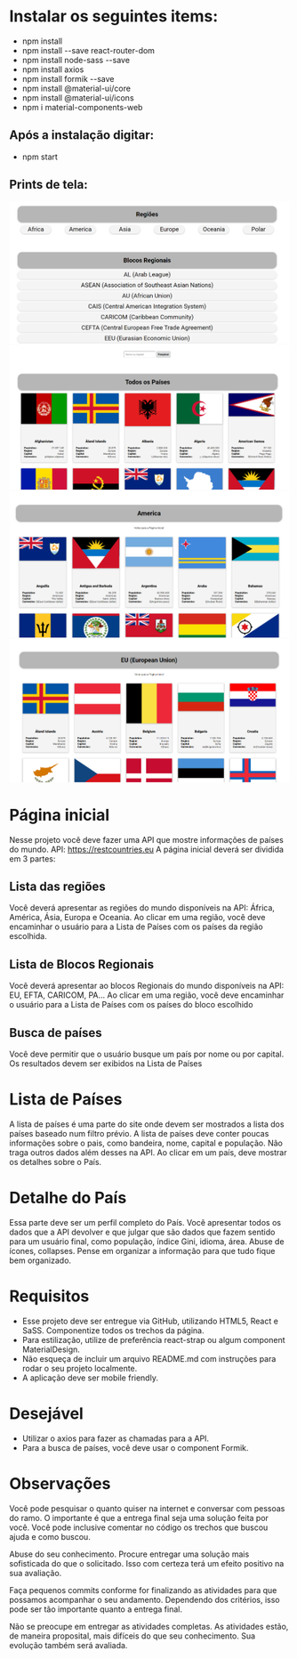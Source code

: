 # Instalar os seguintes items:

- npm install
- npm install --save react-router-dom
- npm install node-sass --save
- npm install axios
- npm install formik --save
- npm install @material-ui/core
- npm install @material-ui/icons
- npm i material-components-web

## Após a instalação digitar:
- npm start

## Prints de tela:

![](./tela1.png)
![](./tela2.png)
![](./tela3.png)
![](./tela4.png)


# Página inicial
Nesse projeto você deve fazer uma API que mostre informações de países do mundo.
API: https://restcountries.eu
A página inicial deverá ser dividida em 3 partes:

## Lista das regiões

Você deverá apresentar as regiões do mundo disponíveis na API: África, América, Ásia, Europa e Oceania. Ao clicar em uma região, você deve encaminhar o usuário para a Lista de Países com os países da região escolhida.

## Lista de Blocos Regionais

Você deverá apresentar ao blocos Regionais do mundo disponíveis na API: EU, EFTA, CARICOM, PA... Ao clicar em uma região, você deve encaminhar o usuário para a Lista de Países com os países do bloco escolhido

## Busca de países

Você deve permitir que o usuário busque um país por nome ou por capital. Os resultados devem ser exibidos na Lista de Países

# Lista de Países

A lista de países é uma parte do site onde devem ser mostrados a lista dos países baseado num filtro prévio. A lista de países deve conter poucas informações sobre o pais, como bandeira, nome, capital e população. Não traga outros dados além desses na API. Ao clicar em um país, deve mostrar os detalhes sobre o País.

# Detalhe do País

Essa parte deve ser um perfil completo do País. Você apresentar todos os dados que a API devolver e que julgar que são dados que fazem sentido para um usuário final, como população, índice Gini, idioma, área. Abuse de ícones, collapses. Pense em organizar a informação para que tudo fique bem organizado.

# Requisitos

- Esse projeto deve ser entregue via GitHub, utilizando HTML5, React e SaSS. Componentize todos os trechos da página.
- Para estilização, utilize de preferência react-strap ou algum component MaterialDesign.
- Não esqueça de incluir um arquivo README.md com instruções para rodar o seu projeto localmente.
- A aplicação deve ser mobile friendly.

# Desejável

- Utilizar o axios para fazer as chamadas para a API.
- Para a busca de países, você deve usar o component Formik.

# Observações

Você pode pesquisar o quanto quiser na internet e conversar com pessoas do ramo. O importante é que a entrega final seja uma solução feita por você. Você pode inclusive comentar no código os trechos que buscou ajuda e como buscou.

Abuse do seu conhecimento. Procure entregar uma solução mais sofisticada do que o solicitado. Isso com certeza terá um efeito positivo na sua avaliação.

Faça pequenos commits conforme for finalizando as atividades para que possamos acompanhar o seu andamento. Dependendo dos critérios, isso pode ser tão importante quanto a entrega final.

Não se preocupe em entregar as atividades completas. As atividades estão, de maneira proposital, mais difíceis do que seu conhecimento. Sua evolução também será avaliada.